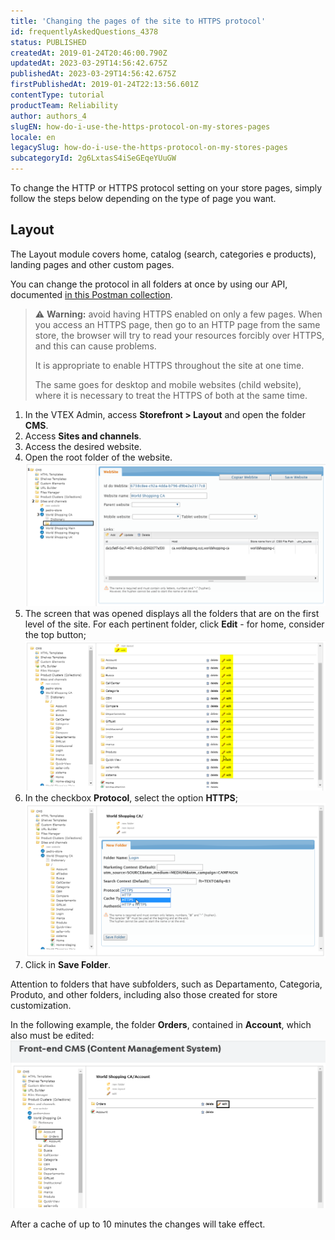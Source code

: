 ```yaml
---
title: 'Changing the pages of the site to HTTPS protocol'
id: frequentlyAskedQuestions_4378
status: PUBLISHED
createdAt: 2019-01-24T20:46:00.790Z
updatedAt: 2023-03-29T14:56:42.675Z
publishedAt: 2023-03-29T14:56:42.675Z
firstPublishedAt: 2019-01-24T22:13:56.601Z
contentType: tutorial
productTeam: Reliability
author: authors_4
slugEN: how-do-i-use-the-https-protocol-on-my-stores-pages
locale: en
legacySlug: how-do-i-use-the-https-protocol-on-my-stores-pages
subcategoryId: 2g6LxtasS4iSeGEqeYUuGW
---
```


To change the HTTP or HTTPS protocol setting on your store pages, simply follow the steps below depending on the type of page you want.

## Layout

The Layout module covers home, catalog (search, categories e products), landing pages and other custom pages.

You can change the protocol in all folders at once by using our API, documented [in this Postman collection](https://developers.vtex.com/reference/change-uri-schema). 

>⚠️ **Warning:** avoid having HTTPS enabled on only a few pages. When you access an HTTPS page, then go to an HTTP page from the same store, the browser will try to read your resources forcibly over HTTPS, and this can cause problems.
>
> It is appropriate to enable HTTPS throughout the site at one time.
>
> The same goes for desktop and mobile websites (child website), where it is necessary to treat the HTTPS of both at the same time.

1. In the VTEX Admin, access **Storefront > Layout** and open the folder **CMS**.
2. Access **Sites and channels**.
3. Access the desired website.
4. Open the root folder of the website.
![CMS instrução - EN](https://raw.githubusercontent.com/vtexdocs/help-center-content/refs/heads/main/docs/en/tutorials/Storefront/Layout/how-do-i-use-the-https-protocol-on-my-stores-pages_1.png)
5. The screen that was opened displays all the folders that are on the first level of the site. For each pertinent folder, click **Edit** - for home, consider the top button;
![edit cms - EN](https://raw.githubusercontent.com/vtexdocs/help-center-content/refs/heads/main/docs/en/tutorials/Storefront/Layout/how-do-i-use-the-https-protocol-on-my-stores-pages_2.png)
6. In the checkbox **Protocol**, select the option **HTTPS**;
![cms-protocol-https EN](https://raw.githubusercontent.com/vtexdocs/help-center-content/refs/heads/main/docs/en/tutorials/Storefront/Layout/how-do-i-use-the-https-protocol-on-my-stores-pages_3.png)
7. Click in **Save Folder**.

Attention to folders that have subfolders, such as Departamento, Categoria, Produto, and other folders, including also those created for store customization. 

In the following example, the folder **Orders**, contained in **Account**, which also must be edited: 
![cms-subcategoria-edit EN](https://raw.githubusercontent.com/vtexdocs/help-center-content/refs/heads/main/docs/en/tutorials/Storefront/Layout/how-do-i-use-the-https-protocol-on-my-stores-pages_4.png)

After a cache of up to 10 minutes the changes will take effect.
